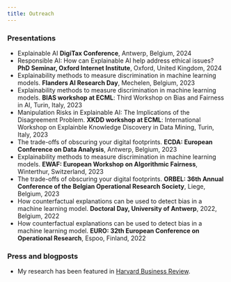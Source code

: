 ```yaml
---
title: Outreach
---
```

### Presentations
* Explainable AI **DigiTax Conference**, Antwerp, Belgium, 2024
* Responsible AI: How can Explainable AI help address ethical issues? **PhD Seminar, Oxford Internet Institute**, Oxford, United Kingdom, 2024
* Explainability methods to measure discrimination in machine learning models. **Flanders AI Research Day**, Mechelen, Belgium, 2023
* Explainability methods to measure discrimination in machine learning models. **BIAS workshop at ECML**: Third Workshop on Bias and Fairness in AI, Turin, Italy, 2023
* Manipulation Risks in Explainable AI: The Implications of the Disagreement Problem. **XKDD workshop at ECML**: International Workshop on Explainble Knowledge Discovery in Data Mining, Turin, Italy, 2023
* The trade-offs of obscuring your digital footprints. **ECDA: European Conference on Data Analysis**, Antwerp, Belgium, 2023
* Explainability methods to measure discrimination in machine learning models. **EWAF: European Workshop on Algorithmic Fairness**, Winterthur, Switzerland, 2023
* The trade-offs of obscuring your digital footprints. **ORBEL: 36th Annual Conference of the Belgian Operational Research Society**, Liege, Belgium, 2023
* How counterfactual explanations can be used to detect bias in a machine learning model. **Doctoral Day, University of Antwerp**, 2022, Belgium, 2022
* How counterfactual explanations can be used to detect bias in a machine learning model. **EURO: 32th European Conference on Operational Research**, Espoo, Finland, 2022


### Press and blogposts
* My research has been featured in [Harvard Business Review](https://hbr.org/2023/05/ai-can-be-both-accurate-and-transparent).
